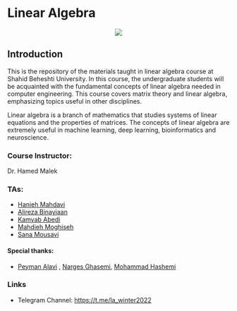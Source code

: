 # Linear Algebra

<p align="center">
  <img src="https://github.com/SBU-CE/Linear-Algebra/blob/main/img/Banner.png">	
</p>

## Introduction

This is the repository of the materials taught in linear algebra course at Shahid Beheshti University. In this course, the undergraduate students will be acquainted with the fundamental concepts of linear algebra needed in computer engineering. This course covers matrix theory and linear algebra, emphasizing topics useful in other disciplines. 

Linear algebra is a branch of mathematics that studies systems of linear equations and the properties
of matrices. The concepts of linear algebra are extremely useful in machine learning, deep learning,
bioinformatics and neuroscience.

### Course Instructor:
  Dr. Hamed Malek 

### TAs: 

 - [Hanieh Mahdavi](https://github.com/haniehm26)
 - [Alireza Binayiaan](https://github.com/alireza00bin)
 - [Kamyab Abedi](https://github.com/KamyabAbedi)
 - [Mahdieh Moghiseh](https://github.com/MahdiehMoghiseh)
 - [Sana Mousavi](https://github.com/sanoooavi)


#### Special thanks:
 - [Peyman Alavi](https://github.com/peyman-alv) , [Narges Ghasemi](https://github.com/NNargesNN), [Mohammad Hashemi](https://github.com/mohammadhashemii)

 ### Links

 - Telegram Channel: https://t.me/la_winter2022
